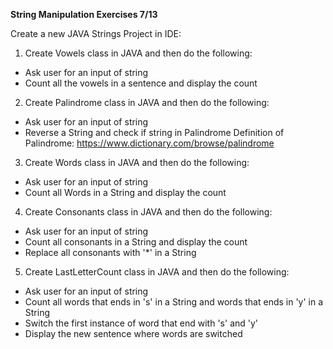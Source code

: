 **String Manipulation Exercises 7/13**

Create a new JAVA Strings Project in IDE:
1. Create Vowels class in JAVA and then do the following:
- Ask user for an input of string
- Count all the vowels in a sentence and display the count

2. Create Palindrome class in JAVA and then do the following:
- Ask user for an input of string
- Reverse a String and check if string in Palindrome
  Definition of Palindrome: https://www.dictionary.com/browse/palindrome

3. Create Words class in JAVA and then do the following:
- Ask user for an input of string
- Count all Words in a String and display the count

4. Create Consonants class in JAVA and then do the following:
- Ask user for an input of string
- Count all consonants in a String and display the count
- Replace all consonants with '*' in a String

5. Create LastLetterCount class in JAVA and then do the following:
- Ask user for an input of string
- Count all words that ends in 's' in a String and words that ends in 'y' in a String
- Switch the first instance of word that end with 's' and 'y'
- Display the new sentence where words are switched